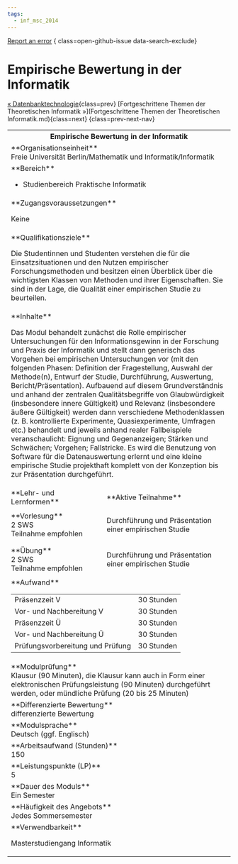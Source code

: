 ```yaml
---
tags:
  - inf_msc_2014
---
```

[Report an error](https://github.com/SGSSGene/FUB-SUP/issues/new?title=Error%20in%20%22Empirische%20Bewertung%20in%20der%20Informatik%22&body=There%20seems%20to%20be%20an%20error%20in%20module%20%22Empirische%20Bewertung%20in%20der%20Informatik%22%2E%0A%0A%3CDescribe%20here%20a%20slightly%20more%20detailed%20description%20of%20what%20is%20wrong%3E&labels=bug)
{ class=open-github-issue data-search-exclude}

# Empirische Bewertung in der Informatik

[« Datenbanktechnologie](Datenbanktechnologie.md){class=prev}
[Fortgeschrittene Themen der Theoretischen Informatik »](Fortgeschrittene Themen der Theoretischen Informatik.md){class=next}
{class=prev-next-nav}

<table markdown id="moduledesc">
<tr markdown class="moduledesc_head"><th colspan="2">Empirische Bewertung in der Informatik </th></tr>
<tr markdown><td colspan="2">**Organisationseinheit**   <br>Freie Universität Berlin/Mathematik und Informatik/Informatik</td></tr>

<tr markdown><td colspan="2">**Bereich**<br>


- Studienbereich Praktische Informatik

</td></tr>

<tr markdown><td colspan="2">**Zugangsvoraussetzungen** <br>

Keine


</td></tr>
<tr markdown><td colspan="2">**Qualifikationsziele**    <br>

Die Studentinnen und Studenten verstehen die für die Einsatzsituationen und
den Nutzen empirischer Forschungsmethoden und besitzen einen Überblick über
die wichtigsten Klassen von Methoden und ihrer Eigenschaften. Sie sind in
der Lage, die Qualität einer empirischen Studie zu beurteilen.


</td></tr>
<tr markdown><td colspan="2">**Inhalte**                <br>

Das Modul behandelt zunächst die Rolle empirischer Untersuchungen für den
Informationsgewinn in der Forschung und Praxis der Informatik und stellt
dann generisch das Vorgehen bei empirischen Untersuchungen vor (mit den
folgenden Phasen: Definition der Fragestellung, Auswahl der Methode(n),
Entwurf der Studie, Durchführung, Auswertung, Bericht/Präsentation).
Aufbauend auf diesem Grundverständnis und anhand der zentralen
Qualitätsbegriffe von Glaubwürdigkeit (insbesondere innere Gültigkeit) und
Relevanz (insbesondere äußere Gültigkeit) werden dann verschiedene
Methodenklassen (z. B. kontrollierte Experimente, Quasiexperimente, Umfragen
etc.) behandelt und jeweils anhand realer Fallbeispiele veranschaulicht:
Eignung und Gegenanzeigen; Stärken und Schwächen; Vorgehen; Fallstricke. Es
wird die Benutzung von Software für die Datenauswertung erlernt und eine
kleine empirische Studie projekthaft komplett von der Konzeption bis zur
Präsentation durchgeführt.


</td></tr>

<tr markdown><td>**Lehr- und Lernformen**</td><td>**Aktive Teilnahme**</td></tr>
<tr markdown><td> **Vorlesung** <br>2 SWS <br> Teilnahme empfohlen</td><td>

Durchführung und Präsentation einer empirischen Studie
</td></tr>
<tr markdown><td> **Übung** <br>2 SWS <br> Teilnahme empfohlen</td><td>

Durchführung und Präsentation einer empirischen Studie
</td></tr>
<tr markdown><td colspan="2">**Aufwand**                <br>
<table class="aufwand_table">
<tr><td>Präsenzzeit V</td><td>30 Stunden</td></tr>
<tr><td>Vor- und Nachbereitung V</td><td>30 Stunden</td></tr>
<tr><td>Präsenzzeit Ü</td><td>30 Stunden</td></tr>
<tr><td>Vor- und Nachbereitung Ü</td><td>30 Stunden</td></tr>
<tr><td>Prüfungsvorbereitung und Prüfung</td><td>30 Stunden</td></tr>
</table>

</td></tr>
<tr markdown><td colspan="2">**Modulprüfung**             <br>Klausur (90 Minuten), die Klausur kann auch in Form einer elektronischen
Prüfungsleistung (90 Minuten) durchgeführt werden, oder mündliche Prüfung
(20 bis 25 Minuten)


</td></tr>
<tr markdown><td colspan="2">**Differenzierte Bewertung** <br>differenzierte Bewertung

</td></tr>
<tr markdown><td colspan="2">**Modulsprache**             <br>Deutsch (ggf. Englisch)</td></tr>
<tr markdown><td colspan="2">**Arbeitsaufwand (Stunden)** <br>150</td></tr>
<tr markdown><td colspan="2">**Leistungspunkte (LP)**     <br>5</td></tr>
<tr markdown><td colspan="2">**Dauer des Moduls**         <br>Ein Semester</td></tr>
<tr markdown><td colspan="2">**Häufigkeit des Angebots**  <br>Jedes Sommersemester</td></tr>
<tr markdown><td colspan="2">**Verwendbarkeit**           <br>

Masterstudiengang Informatik


</td></tr>

</table>
